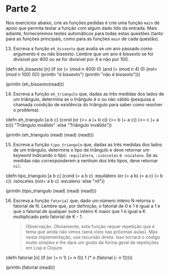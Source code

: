 # Parte 2

Nos exercícios abaixo, crie as funções pedidas e crie uma função
`main` de apoio que permita testar a função com algum dado lido
da entrada. Mais adiante, forneceremos testes automáticos para
todas estas questões (tanto para as funções principais, como para
as funções `main` de cada questão).


13. Escreva a função `eh_bissexto` que avalia se um ano passado
    como argumento é ou não bissexto. Lembre que um ano é
    bissexto se for divisível por 400 ou se for divisível por 4 e
    não por 100.

(defn eh_bissexto [n]
  (if (or (= (mod n 400) 0) (and (= (mod n 4) 0) (not= (mod n 100) 0)))
    (println "é bissexto")
    (println "não é bissexto")))

(println (eh_bissexto(read)))



14. Escreva a função `eh_triangulo` que, dadas as três medidas dos
    lados de um triângulo, determina se o triângulo é o ou não
    válido (pesquisa a chamada condição de existência do
    triângulo para saber como resolver o problema).

(defn eh_triangulo [a b c]
  (cond (or (>= a (+ b c)) (>= b (+ a c)) (>= c (+ a b))) "Triângulo inválido" 
        :else "Triângulo inválido"))

(println (eh_triangulo (read) (read) (read)))



15. Escreva a função `tipo_triangulo` que, dadas as três medidas
    dos lados de um triângulo, determina o tipo de triângulo e
    deve retornar um _keyword_ indicando o tipo: `:equilátero`,
    `:isósceles` e `:escaleno`. Se as medidas não corresponderem
    a nenhum dos três tipos, deve retornar `nil`.

(defn tipo_triangulo [a b c]
  (cond (= a b c) :equilátero
        (or (= a b) (= a c) (= b c)) :isósceles
        (not= a b c) :escaleno
        :else "nil"))

(println (tipo_triangulo (read) (read) (read)))



16. Escreva a função `fatorial` que, dado um número inteiro
    N retorna o fatorial de N. Lembre que, por definição, o
    fatorial de 0 e 1 é igual a 1 e que o fatorial de qualquer
    outro inteiro K maior que 1 é igual a K multiplicado pelo
    fatorial de K - 1.

    > Observação. Obviamente, esta função requer repetição que é
    > tema que ainda não vimos (será visto nas próximas aulas).
    > Mas nesta implementação, use recursão direta. Isso tornará
    > o código muito simples e lhe dará um gosto da forma geral
    > de repetições em Lisp e Clojure.


(defn fatorial [n]
  (if (or (= n 1) (= n 0))
    1
    (* n (fatorial (- n 1)))))

(println (fatorial (read)))
